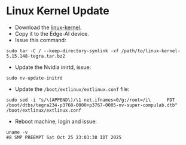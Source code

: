 # Linux Kernel Update

* Download the [linux-kernel](https://drive.google.com/file/d/1uEH2KHBTp2yiqlAIGkd0LSoCPGoB_r3q/view?usp=drive_link).
* Copy it to the Edge-AI device.
* Issue this command:
```
sudo tar -C / --keep-directory-symlink -xf /path/to/linux-kernel-5.15.148-tegra.tar.bz2
```
* Update the Nvidia inirtd, issue:
```
sudo nv-update-initrd
```
* Update the ``/boot/extlinux/extlinux.conf`` file:
```
sudo sed -i "s/\(APPEND\)/\1 net.ifnames=0/g;/root=/i\      FDT /boot/dtbs/tegra234-p3768-0000+p3767-0005-nv-super-compulab.dtb" /boot/extlinux/extlinux.conf
```
* Reboot machine, login and issue:
```
uname -v
#8 SMP PREEMPT Sat Oct 25 23:03:38 IDT 2025
```
